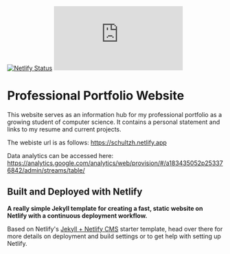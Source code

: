 [![Netlify Status](https://api.netlify.com/api/v1/badges/4223bbb5-dcd2-4015-8f6e-6c3e903ad8e9/deploy-status)](https://app.netlify.com/sites/schultzh/deploys)  [![Analytics](https://ga-beacon.appspot.com/G-6VWZ053GTP/github.com/Naereen/badges/README.md)](https://GitHub.com/Naereen/badges/)

# Professional Portfolio Website

This website serves as an information hub for my professional portfolio as a growing student of computer science. It contains a personal statement and links to my resume and current projects.

The webiste url is as follows: https://schultzh.netlify.app

Data analytics can be accessed here: https://analytics.google.com/analytics/web/provision/#/a183435052p253376842/admin/streams/table/


## Built and Deployed with Netlify

**A really simple Jekyll template for creating a fast, static website on Netlify with
a continuous deployment workflow.**

Based on Netlify's [Jekyll + Netlify CMS](https://github.com/netlify-templates/jekyll-netlify-cms) starter template, head over there for more details on deployment and build settings or to get help with setting up Netlify.
